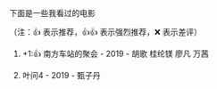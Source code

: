 下面是一些我看过的电影

（注：:+1: 表示推荐，:+1::+1: 表示强烈推荐，:x: 表示差评）

1. +1::+1: 南方车站的聚会 - 2019 - 胡歌 桂纶镁 廖凡 万茜 

2. 叶问4 - 2019 - 甄子丹
